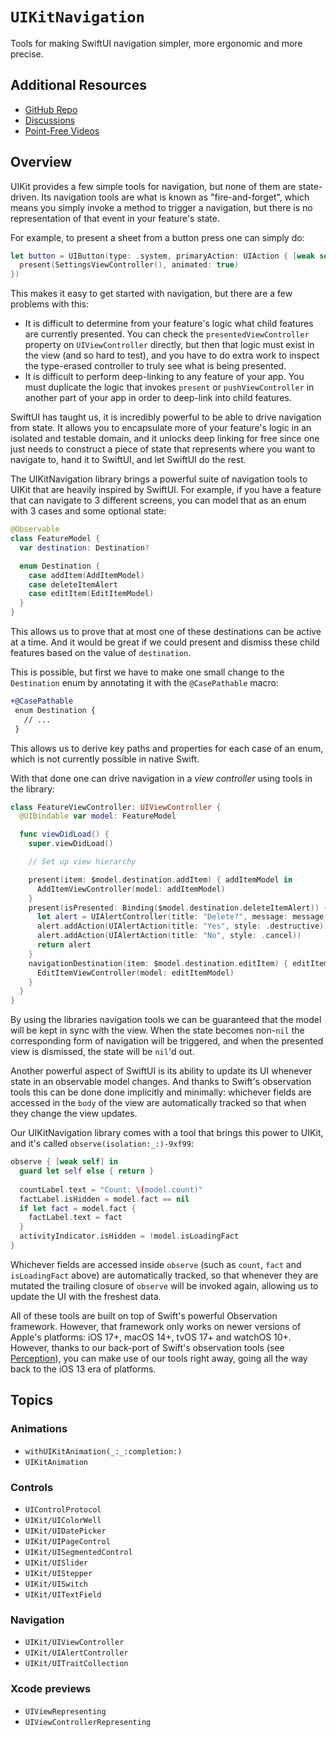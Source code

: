 # ``UIKitNavigation``

Tools for making SwiftUI navigation simpler, more ergonomic and more precise.

## Additional Resources

- [GitHub Repo](https://github.com/pointfreeco/swift-navigation)
- [Discussions](https://github.com/pointfreeco/swift-navigation/discussions)
- [Point-Free Videos](https://www.pointfree.co/collections/ukit)

## Overview

UIKit provides a few simple tools for navigation, but none of them are state-driven. Its navigation
tools are what is known as "fire-and-forget", which means you simply invoke a method to trigger
a navigation, but there is no representation of that event in your feature's state.


For example, to present a sheet from a button press one can simply do:

```swift
let button = UIButton(type: .system, primaryAction: UIAction { [weak self] _ in
  present(SettingsViewController(), animated: true)
})
```

This makes it easy to get started with navigation, but there are a few problems with this:

* It is difficult to determine from your feature's logic what child features are currently 
presented. You can check the `presentedViewController` property on `UIViewController` directly, 
but then that logic must exist in the view (and so hard to test), and you have to do extra work
to inspect the type-erased controller to truly see what is being presented.
* It is difficult to perform deep-linking to any feature of your app. You must duplicate the 
logic that invokes `present` or `pushViewController` in another part of your app in order to
deep-link into child features.

SwiftUI has taught us, it is incredibly powerful to be able to drive navigation from state. It 
allows you to encapsulate more of your feature's logic in an isolated and testable domain, and it 
unlocks deep linking for free since one just needs to construct a piece of state that represents 
where you want to navigate to, hand it to SwiftUI, and let SwiftUI do the rest.

The UIKitNavigation library brings a powerful suite of navigation tools to UIKit that are heavily
inspired by SwiftUI. For example, if you have a feature that can navigate to 3 different screens,
you can model that as an enum with 3 cases and some optional state: 

```swift
@Observable
class FeatureModel {
  var destination: Destination?

  enum Destination {
    case addItem(AddItemModel)
    case deleteItemAlert
    case editItem(EditItemModel)
  }
}
```

This allows us to prove that at most one of these destinations can be active at a time. And it
would be great if we could present and dismiss these child features based on the value of
`destination`. 

This is possible, but first we have to make one small change to the `Destination` enum by annotating
it with the `@CasePathable` macro:

```diff
+@CasePathable
 enum Destination {
   // ...
 }
```

This allows us to derive key paths and properties for each case of an enum, which is not currently
possible in native Swift.

With that done one can drive navigation in a _view controller_ using tools in the library: 

```swift
class FeatureViewController: UIViewController {
  @UIBindable var model: FeatureModel

  func viewDidLoad() {
    super.viewDidLoad()

    // Set up view hierarchy

    present(item: $model.destination.addItem) { addItemModel in
      AddItemViewController(model: addItemModel)
    }
    present(isPresented: Binding($model.destination.deleteItemAlert)) {
      let alert = UIAlertController(title: "Delete?", message: message, preferredStyle: .alert)
      alert.addAction(UIAlertAction(title: "Yes", style: .destructive))
      alert.addAction(UIAlertAction(title: "No", style: .cancel))
      return alert
    }
    navigationDestination(item: $model.destination.editItem) { editItemModel in
      EditItemViewController(model: editItemModel)
    }
  }
}
```

By using the libraries navigation tools we can be guaranteed that the model will be kept in sync
with the view. When the state becomes non-`nil` the corresponding form of navigation will be 
triggered, and when the presented view is dismissed, the state will be `nil`'d out.

Another powerful aspect of SwiftUI is its ability to update its UI whenever state in an observable
model changes. And thanks to Swift's observation tools this can be done done implicitly and 
minimally: whichever fields are accessed in the `body` of the view are automatically tracked 
so that when they change the view updates.

Our UIKitNavigation library comes with a tool that brings this power to UIKit, and it's called
``observe(isolation:_:)-9xf99``:

```swift
observe { [weak self] in
  guard let self else { return }
  
  countLabel.text = "Count: \(model.count)"
  factLabel.isHidden = model.fact == nil 
  if let fact = model.fact {
    factLabel.text = fact
  }
  activityIndicator.isHidden = !model.isLoadingFact
}
```

Whichever fields are accessed inside `observe` (such as `count`, `fact` and `isLoadingFact` above)
are automatically tracked, so that whenever they are mutated the trailing closure of `observe`
will be invoked again, allowing us to update the UI with the freshest data.

All of these tools are built on top of Swift's powerful Observation framework. However, that 
framework only works on newer versions of Apple's platforms: iOS 17+, macOS 14+, tvOS 17+ and
watchOS 10+. However, thanks to our back-port of Swift's observation tools (see 
[Perception](http://github.com/pointfreeco/swift-perception)), you can make use of our tools 
right away, going all the way back to the iOS 13 era of platforms.


## Topics

### Animations

- ``withUIKitAnimation(_:_:completion:)``
- ``UIKitAnimation``

### Controls

- ``UIControlProtocol``
- ``UIKit/UIColorWell``
- ``UIKit/UIDatePicker``
- ``UIKit/UIPageControl``
- ``UIKit/UISegmentedControl``
- ``UIKit/UISlider``
- ``UIKit/UIStepper``
- ``UIKit/UISwitch``
- ``UIKit/UITextField``

### Navigation

- ``UIKit/UIViewController``
- ``UIKit/UIAlertController``
- ``UIKit/UITraitCollection``

### Xcode previews

- ``UIViewRepresenting``
- ``UIViewControllerRepresenting``

